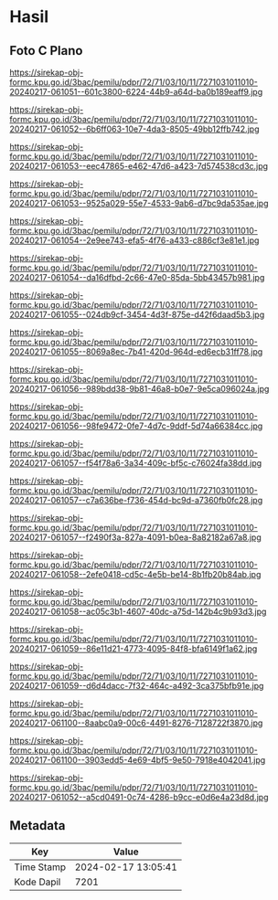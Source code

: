 # Hasil

## Foto C Plano

https://sirekap-obj-formc.kpu.go.id/3bac/pemilu/pdpr/72/71/03/10/11/7271031011010-20240217-061051--601c3800-6224-44b9-a64d-ba0b189eaff9.jpg

https://sirekap-obj-formc.kpu.go.id/3bac/pemilu/pdpr/72/71/03/10/11/7271031011010-20240217-061052--6b6ff063-10e7-4da3-8505-49bb12ffb742.jpg

https://sirekap-obj-formc.kpu.go.id/3bac/pemilu/pdpr/72/71/03/10/11/7271031011010-20240217-061053--eec47865-e462-47d6-a423-7d574538cd3c.jpg

https://sirekap-obj-formc.kpu.go.id/3bac/pemilu/pdpr/72/71/03/10/11/7271031011010-20240217-061053--9525a029-55e7-4533-9ab6-d7bc9da535ae.jpg

https://sirekap-obj-formc.kpu.go.id/3bac/pemilu/pdpr/72/71/03/10/11/7271031011010-20240217-061054--2e9ee743-efa5-4f76-a433-c886cf3e81e1.jpg

https://sirekap-obj-formc.kpu.go.id/3bac/pemilu/pdpr/72/71/03/10/11/7271031011010-20240217-061054--da16dfbd-2c66-47e0-85da-5bb43457b981.jpg

https://sirekap-obj-formc.kpu.go.id/3bac/pemilu/pdpr/72/71/03/10/11/7271031011010-20240217-061055--024db9cf-3454-4d3f-875e-d42f6daad5b3.jpg

https://sirekap-obj-formc.kpu.go.id/3bac/pemilu/pdpr/72/71/03/10/11/7271031011010-20240217-061055--8069a8ec-7b41-420d-964d-ed6ecb31ff78.jpg

https://sirekap-obj-formc.kpu.go.id/3bac/pemilu/pdpr/72/71/03/10/11/7271031011010-20240217-061056--989bdd38-9b81-46a8-b0e7-9e5ca096024a.jpg

https://sirekap-obj-formc.kpu.go.id/3bac/pemilu/pdpr/72/71/03/10/11/7271031011010-20240217-061056--98fe9472-0fe7-4d7c-9ddf-5d74a66384cc.jpg

https://sirekap-obj-formc.kpu.go.id/3bac/pemilu/pdpr/72/71/03/10/11/7271031011010-20240217-061057--f54f78a6-3a34-409c-bf5c-c76024fa38dd.jpg

https://sirekap-obj-formc.kpu.go.id/3bac/pemilu/pdpr/72/71/03/10/11/7271031011010-20240217-061057--c7a636be-f736-454d-bc9d-a7360fb0fc28.jpg

https://sirekap-obj-formc.kpu.go.id/3bac/pemilu/pdpr/72/71/03/10/11/7271031011010-20240217-061057--f2490f3a-827a-4091-b0ea-8a82182a67a8.jpg

https://sirekap-obj-formc.kpu.go.id/3bac/pemilu/pdpr/72/71/03/10/11/7271031011010-20240217-061058--2efe0418-cd5c-4e5b-be14-8b1fb20b84ab.jpg

https://sirekap-obj-formc.kpu.go.id/3bac/pemilu/pdpr/72/71/03/10/11/7271031011010-20240217-061058--ac05c3b1-4607-40dc-a75d-142b4c9b93d3.jpg

https://sirekap-obj-formc.kpu.go.id/3bac/pemilu/pdpr/72/71/03/10/11/7271031011010-20240217-061059--86e11d21-4773-4095-84f8-bfa6149f1a62.jpg

https://sirekap-obj-formc.kpu.go.id/3bac/pemilu/pdpr/72/71/03/10/11/7271031011010-20240217-061059--d6d4dacc-7f32-464c-a492-3ca375bfb91e.jpg

https://sirekap-obj-formc.kpu.go.id/3bac/pemilu/pdpr/72/71/03/10/11/7271031011010-20240217-061100--8aabc0a9-00c6-4491-8276-7128722f3870.jpg

https://sirekap-obj-formc.kpu.go.id/3bac/pemilu/pdpr/72/71/03/10/11/7271031011010-20240217-061100--3903edd5-4e69-4bf5-9e50-7918e4042041.jpg

https://sirekap-obj-formc.kpu.go.id/3bac/pemilu/pdpr/72/71/03/10/11/7271031011010-20240217-061052--a5cd0491-0c74-4286-b9cc-e0d6e4a23d8d.jpg


## Metadata

| Key        | Value               |
| ---------- | ------------------- |
| Time Stamp | 2024-02-17 13:05:41 |
| Kode Dapil | 7201                |




